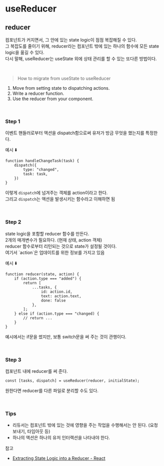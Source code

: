 # useReducer

## reducer

<p>
컴포넌트가 커지면서, 그 안에 있는 state logic이 점점 복잡해질 수 있다.<br>
그 복잡도를 줄이기 위해, reducer라는 컴포넌트 밖에 있는 하나의 함수에 모든 state logic을 옮길 수 있다.<br>
다시 말해, useReducer는 useState 외에 상태 관리를 할 수 있는 또다른 방법이다.<br>
</p>
<br>

> How to migrate from useState to useReducer

1. Move from setting state to dispatching actions.
2. Write a reducer function.
3. Use the reducer from your component.

<br>

### Step 1

<p>
이벤트 핸들러로부터 액션을 dispatch함으로써 유저가 방금 무엇을 했는지를 특정한다.<br>

예시 ⬇️

```
function handleChangeTask(task) {
    dispatch({
        type: "changed",
        task: task,
    })
}
```

이렇게 `dispatch`에 넘겨주는 객체를 action이라고 한다.  
그리고 `dispatch`는 액션을 발생시키는 함수라고 이해하면 됨

</p>
<br>

### Step 2

<p>
state logic을 포함할 reducer 함수를 만든다.<br>
2개의 매개변수가 필요하다. (현재 상태, action 객체)<br>
reducer 함수로부터 리턴되는 것으로 state가 설정될 것이다.<br>
여기서 `action`은 업데이트를 위한 정보를 가지고 있음

예시 ⬇️

```
function reducer(state, action) {
    if (action.type === "added") {
        return [
            ...tasks, {
                id: action.id,
                text: action.text,
                done: false
            },
        ];
    } else if (action.type === "changed) {
        // return ...
    }
}
```

예시에서는 if문을 썼지만, 보통 switch문을 써 주는 것이 관행이다.

</p>
<br>

### Step 3

<p>
컴포넌트 내에 reducer를 써 준다.

```
const [tasks, dispatch] = useReducer(reducer, initialState);
```

원한다면 reducer를 다른 파일로 분리할 수도 있다.

</p>
<br>

### Tips

- 리듀서는 컴포넌트 밖에 있는 것에 영향을 주는 작업을 수행해서는 안 된다. (요청 보내기, 타임아웃 등)
- 하나의 액션은 하나의 유저 인터랙션을 나타내야 한다.

참고

- <a href="https://react.dev/learn/extracting-state-logic-into-a-reducer">Extracting State Logic into a Reducer - React</a>
